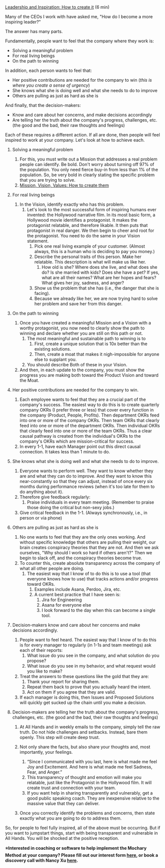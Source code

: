 [Leadership and Inspiration: How to create it](https://docs.google.com/document/d/1PTcxTzNFIh1gbBdyC8F0hRLLPh7CFt1XRCwzS0SZku8/edit) (6 min)

Many of the CEOs I work with have asked me, "How do I become a more inspiring leader?"

The answer has many parts.

Fundamentally, people want to feel that the company where they work is:

- Solving a meaningful problem
- For real living beings
- On the path to winning

In addition, each person wants to feel that:

- Her positive contributions are needed for the company to win (_this is where you create a sense of urgency_)
- She knows what she is doing well and what she needs to do to improve
- Others are pulling as just as hard as she is

And finally, that the decision-makers:

- Know and care about her concerns, and make decisions accordingly
- Are telling her the truth about the company's progress, challenges, etc. (the good and the bad, their raw thoughts and feelings)

Each of these requires a different action. If all are done, then people will feel inspired to work at your company. Let's look at how to achieve each.

1. Solving a meaningful problem

   1. For this, you must write out a Mission that addresses a real problem people can identify. Be bold. Don't worry about turning off 97% of the population. You only need fierce buy-in from less than 1% of the population. So, be very bold in clearly stating the specific problem that you are trying to solve.
   2. [Mission, Vision, Values: How to create them](https://docs.google.com/document/d/1L6ks72TkBIlgPDh6_n-NBBE7e_7nQ2YZ6B4BF12IQEs/edit#)

2. For real living beings

   1. In the Vision, identify exactly who has this problem.
      1. Let's look to the most successful form of inspiring humans ever invented: the Hollywood narrative film. In its most basic form, a Hollywood movie identifies a protagonist. It makes the protagonist relatable, and therefore likable. It then puts that protagonist in real danger. We then begin to cheer and root for the protagonist. You need to do the same in your Vision statement.
         1. Pick one real living example of your customer. (Almost always, this is a human who is deciding to pay you money.)
         2. Describe the personal traits of this person. Make her relatable. This description is what will make us like her.
            1. How old is she? Where does she live, and what does she do? Is she married with kids? Does she have a pet? If yes, what are all their names? What are her hopes and fears? What gives her joy, sadness, and anger?
         3. Show us the problem that she has (i.e., the danger that she is facing).
         4. Because we already like her, we are now trying hard to solve her problem and save her from this danger.

3. On the path to winning

   1. Once you have created a meaningful Mission and a Vision with a worthy protagonist, you now need to clearly show the path to winning and declare whether you are still on this path or not.
      1. The most meaningful and sustainable path to winning is to
         1. First, create a unique solution that is 10x better than the existing solutions.
         2. Then, create a moat that makes it nigh-impossible for anyone else to supplant you.
      2. You should describe Both of these in your Vision.
   2. And then, in each update to the company, you must show the progress you are making both toward the Product Vision and toward the Moat.

4. Her positive contributions are needed for the company to win.

   1. Each employee wants to feel that they are a crucial part of the company's success. The easiest way to do this is to create quarterly company OKRs (I prefer three or less) that cover every function in the company (Product, People, Profits). Then department OKRs feed into one or more of the company OKRs. Then team OKRs that clearly feed into one or more of the department OKRs. Then individual OKRs that clearly feed into one or more of the team OKRs. Thus a clear causal pathway is created from the individual's OKRs to the company's OKRs which are mission-critical for success.
   2. In every 1-1, have each Manager point out this direct causal connection. It takes less than 1 minute to do.

5. She knows what she is doing well and what she needs to do to improve.

   1. Everyone wants to perform well. They want to know whether they are and what they can do to improve. And they want to know this near-constantly so that they can adjust, instead of once every six months during performance reviews (when it's too late for them to do anything about it).
   2. Therefore give feedback regularly:
      1. Praise individuals in every team meeting. (Remember to praise those doing the critical but non-sexy jobs.)
   3. Give critical feedback in the 1-1. (Always synchronously, i.e., in person or via phone)

6. Others are pulling as just as hard as she is

   1. No one wants to feel that they are the only ones working. And without specific knowledge that others are pulling their weight, our brain creates conspiracy theories that they are not. And then we ask ourselves, "Why should I work so hard if others aren't?" Then we begin to slack off, and the conspiracy theories become true.
   2. To counter this, create absolute transparency across the company of what all other people are doing.
      1. The easiest way that I know of to do this is to use a tool (that everyone knows how to use) that tracks actions and/or progress toward OKRs.
         1. Examples include Asana, Perdoo, Jira, etc.
         2. A current best practice that I have seen is:
            1. Jira for Engineering
            2. Asana for everyone else
            3. I look forward to the day when this can become a single tool.

7. Decision-makers know and care about her concerns and make decisions accordingly.

   1. People want to feel heard. The easiest way that I know of to do this is for every manager to regularly (in 1-1s and team meetings) ask each of their reports:
      1. What issue do you see in the company, and what solution do you propose?
      2. What issue do you see in my behavior, and what request would you like to make?
   2. Treat the answers to these questions like the gold that they are:
      1. Thank your report for sharing them.
      2. Repeat them back to prove that you actually heard the intent.
      3. Act on them if you agree that they are valid.
   3. If each manager is doing this, then Issues and Proposed Solutions will quickly get sucked up the chain until you make a decision.

8. Decision-makers are telling her the truth about the company's progress, challenges, etc. (the good and the bad, their raw thoughts and feelings)

   1. At All Hands and in weekly emails to the company, simply tell the raw truth. Do not hide challenges and setbacks. Instead, bare them openly. This step will create deep trust.
   2. Not only share the facts, but also share your thoughts and, most importantly, your feelings.

      1. “Since I communicated with you last, here is what made me feel Joy and Excitement. And here is what made me feel Sadness, Fear, and Anger.”
      2. This transparency of thought and emotion will make you relatable, just like the Protagonist in the Hollywood film. It will create trust and connection with your team.
      3. If you want help in sharing transparently and vulnerably, get a good public speaking coach. They are inexpensive relative to the massive value that they can deliver.

   3. Once you correctly identify the problems and concerns, then state exactly what you are going to do to address them.

So, for people to feel fully inspired, all of the above must be occurring. But if you want to jumpstart things, start with being transparent and vulnerable in All Hands. You will be shocked at the positive reception.

**⭐Interested in coaching or software to help implement the Mochary Method at your company? Please fill out our interest form [here](https://mocharymethod.typeform.com/interest), or book a discovery call with Nancy Xu [here](https://calendly.com/nancy-mm/30).**

